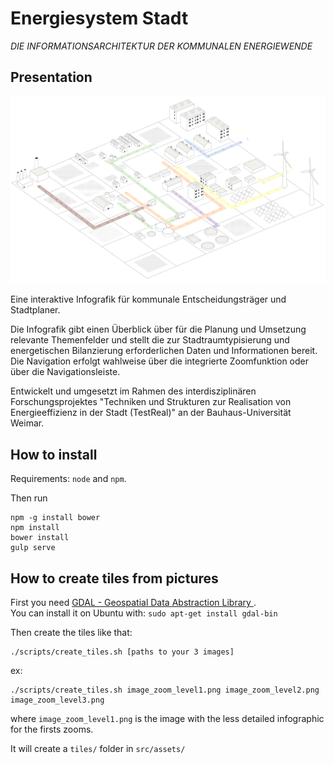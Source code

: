 # Energiesystem Stadt

_DIE INFORMATIONSARCHITEKTUR DER KOMMUNALEN ENERGIEWENDE_

## Presentation

![logo](src/assets/images/splashscreen.gif "logo")

Eine interaktive Infografik für kommunale Entscheidungsträger und Stadtplaner.  

Die Infografik gibt einen Überblick über für die Planung und Umsetzung relevante Themenfelder und stellt die zur Stadtraumtypisierung und energetischen Bilanzierung erforderlichen Daten und Informationen bereit. Die Navigation erfolgt wahlweise über die integrierte Zoomfunktion oder über die Navigationsleiste.  

Entwickelt und umgesetzt im Rahmen des interdisziplinären Forschungsprojektes "Techniken und Strukturen zur Realisation von Energieeffizienz in der Stadt (TestReal)" an der Bauhaus-Universität Weimar. 

## How to install

Requirements: `node` and `npm`.

Then run

```
npm -g install bower
npm install
bower install
gulp serve
```

## How to create tiles from pictures

First you need [GDAL - Geospatial Data Abstraction Library ](http://www.gdal.org/index.html).  
You can install it on Ubuntu with: `sudo apt-get install gdal-bin`

Then create the tiles like that:
```
./scripts/create_tiles.sh [paths to your 3 images]
```
ex:
```
./scripts/create_tiles.sh image_zoom_level1.png image_zoom_level2.png image_zoom_level3.png
```
where `image_zoom_level1.png` is the image with the less detailed infographic for the firsts zooms.

It will create a `tiles/` folder in `src/assets/`
